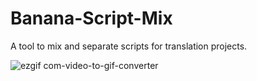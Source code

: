 # Banana-Script-Mix
A tool to mix and separate scripts for translation projects.

![ezgif com-video-to-gif-converter](https://github.com/user-attachments/assets/2144704d-1687-458a-ab7d-b0a8e52906eb)
